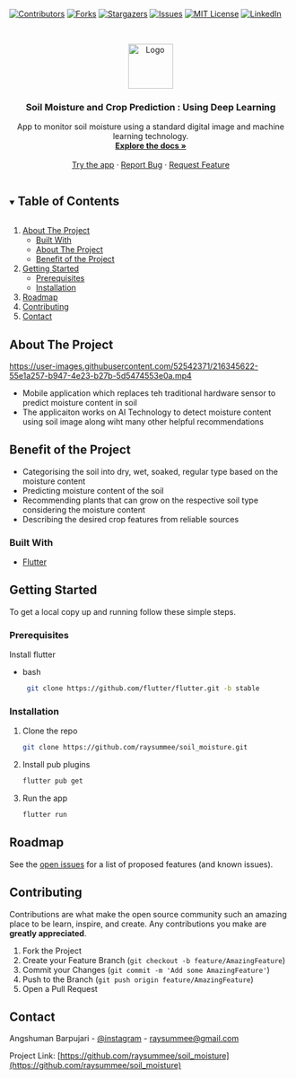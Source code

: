 [![Contributors][contributors-shield]][contributors-url]
[![Forks][forks-shield]][forks-url]
[![Stargazers][stars-shield]][stars-url]
[![Issues][issues-shield]][issues-url]
[![MIT License][license-shield]][license-url]
[![LinkedIn][linkedin-shield]][linkedin-url]

<!-- PROJECT LOGO -->
<br />
<p align="center">
  <a href="https://github.com/raysummee/soil_moisture">
    <img src="https://user-images.githubusercontent.com/52542371/216172655-9b650e06-2828-434e-bb9c-ed66d977852e.png" alt="Logo" width="80" height="80">
  </a>

  <h3 align="center">Soil Moisture and Crop Prediction : Using Deep Learning </h3>

  <p align="center">
    App to monitor soil moisture using a standard digital image and machine learning technology.
    <br />
    <a href="https://github.com/raysummee/soil_moisture"><strong>Explore the docs »</strong></a>
    <br />
    <br />
    <a href="https://github.com/raysummee/soil_moisture/releases">Try the app</a>
    ·
    <a href="https://github.com/raysummee/soil_moisture/issues">Report Bug</a>
    ·
    <a href="https://github.com/raysummee/soil_moisture/issues">Request Feature</a>
  </p>
</p>

<!-- TABLE OF CONTENTS -->
<details open="open">
  <summary><h2 style="display: inline-block">Table of Contents</h2></summary>
  <ol>
    <li>
      <a href="#about-the-project">About The Project</a>
      <ul>
        <li><a href="#built-with">Built With</a></li>
        <li><a href="#about-the-project">About The Project</a></li>
        <li><a href="#benefit-of-the-project">Benefit of the Project</a></li>
      </ul>
    </li>
    <li>
      <a href="#getting-started">Getting Started</a>
      <ul>
        <li><a href="#prerequisites">Prerequisites</a></li>
        <li><a href="#installation">Installation</a></li>
      </ul>
    </li>
    <li><a href="#roadmap">Roadmap</a></li>
    <li><a href="#contributing">Contributing</a></li>
    <li><a href="#contact">Contact</a></li>
  </ol>
</details>

<!-- ABOUT THE PROJECT -->

## About The Project



https://user-images.githubusercontent.com/52542371/216345622-55e1a257-b947-4e23-b27b-5d5474553e0a.mp4



- Mobile application which replaces teh traditional hardware sensor to predict moisture content in soil
- The applicaiton works on AI Technology to detect moisture content using soil image along wiht many other helpful recommendations

## Benefit of the Project

- Categorising the soil into dry, wet, soaked, regular type based on the moisture content
- Predicting moisture content of the soil
- Recommending plants that can grow on the respective soil type considering the moisture content
- Describing the desired crop features from reliable sources

### Built With

- [Flutter](https://www.flutter.dev)

<!-- GETTING STARTED -->

## Getting Started

To get a local copy up and running follow these simple steps.

### Prerequisites

Install flutter

- bash
  ```sh
   git clone https://github.com/flutter/flutter.git -b stable
  ```

### Installation

1. Clone the repo
   ```sh
   git clone https://github.com/raysummee/soil_moisture.git
   ```
2. Install pub plugins
   ```sh
   flutter pub get
   ```
3. Run the app
   ```sh
   flutter run
   ```

<!-- ROADMAP -->

## Roadmap

See the [open issues](https://github.com/raysummee/raylex-studio/issues) for a list of proposed features (and known issues).

<!-- CONTRIBUTING -->

## Contributing

Contributions are what make the open source community such an amazing place to be learn, inspire, and create. Any contributions you make are **greatly appreciated**.

1. Fork the Project
2. Create your Feature Branch (`git checkout -b feature/AmazingFeature`)
3. Commit your Changes (`git commit -m 'Add some AmazingFeature'`)
4. Push to the Branch (`git push origin feature/AmazingFeature`)
5. Open a Pull Request

<!-- CONTACT -->

## Contact

Angshuman Barpujari - [@instagram](https://instagram.com/angshuman_barpujari) - raysummee@gmail.com

Project Link: [https://github.com/raysummee/soil_moisture](https://github.com/raysummee/soil_moisture)

<!-- MARKDOWN LINKS & IMAGES -->

[contributors-shield]: https://img.shields.io/github/contributors/raysummee/soil_moisture.svg?style=for-the-badge
[contributors-url]: https://github.com/raysummee/soil_moisture/graphs/contributors
[forks-shield]: https://img.shields.io/github/forks/raysummee/soil_moisture.svg?style=for-the-badge
[forks-url]: https://github.com/raysummee/soil_moisture/network/members
[stars-shield]: https://img.shields.io/github/stars/raysummee/soil_moisture.svg?style=for-the-badge
[stars-url]: https://github.com/raysummee/soil_moisture/stargazers
[issues-shield]: https://img.shields.io/github/issues/raysummee/soil_moisture.svg?style=for-the-badge
[issues-url]: https://github.com/raysummee/soil_moisture/issues
[license-shield]: https://img.shields.io/github/license/raysummee/soil_moisture.svg?style=for-the-badge
[license-url]: https://github.com/raysummee/soil_moisture/blob/master/LICENSE.txt
[linkedin-shield]: https://img.shields.io/badge/-LinkedIn-black.svg?style=for-the-badge&logo=linkedin&colorB=555
[linkedin-url]: https://linkedin.com/in/angshuman-barpujari-26504016b
